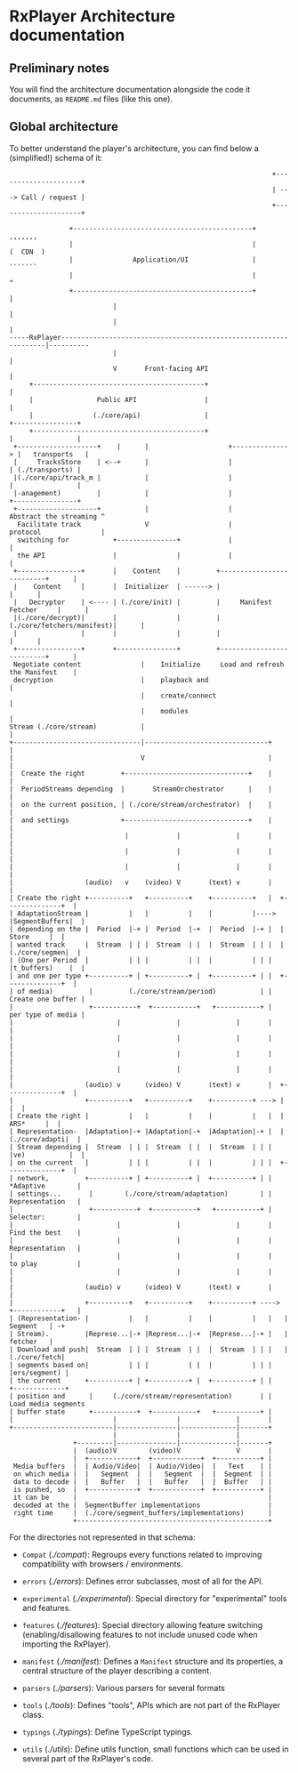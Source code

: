 # RxPlayer Architecture documentation ##########################################

## Preliminary notes ###########################################################

You will find the architecture documentation alongside the code it documents,
as `README.md` files (like this one).


## Global architecture #########################################################

To better understand the player's architecture, you can find below a
(simplified!) schema of it:

```
                                                                  +---------------------+
                                                                  | ---> Call / request |
                                                                  +---------------------+

               +---------------------------------------------+              ,,,,,,,
               |                                             |             (  CDN  )
               |               Application/UI                |              ```````
               |                                             |                 ^
               +---------------------------------------------+                 |
                          |                                                    |
                          |                                                    |
-----RxPlayer------------------------------------------------------------------|----------
                          |                                                    |
                          V       Front-facing API                             |
     +-------------------------------------------+                             |
     |                Public API                 |                             |
     |               (./core/api)                |                      +----------------+
     +-------------------------------------------+                      |                |
 +--------------------+    |      |                    +--------------> |   transports   |
 |     TracksStore    | <--+      |                    |                | (./transports) |
 |(./core/api/track_m |           |                    |                |                |
 |-anagement)         |           |                    |                +----------------+
 +--------------------+           |                    |       Abstract the streaming ^
  Facilitate track                V                    |       protocol               |
  switching for           +---------------+            |                              |
  the API                 |               |            |                              |
 +----------------+       |    Content    |         +--------------------------+      |
 |    Content     |       |  Initializer  | ------> |                          |      |
 |   Decryptor    | <---- | (./core/init) |         |     Manifest Fetcher     |      |
 |(./core/decrypt)|       |               |         |(./core/fetchers/manifest)|      |
 |                |       |               |         |                          |      |
 +----------------+       +---------------+         +--------------------------+      |
 Negotiate content               |    Initialize     Load and refresh the Manifest    |
 decryption                      |    playback and                                    |
                                 |    create/connect                                  |
                                 |    modules                                         |
Stream (./core/stream)           |                                                    |
+--------------------------------|-------------------------------+                    |
|                                V                               |                    |
|  Create the right         +-------------------------------+    |                    |
|  PeriodStreams depending  |       StreamOrchestrator      |    |                    |
|  on the current position, | (./core/stream/orchestrator)  |    |                    |
|  and settings             +-------------------------------+    |                    |
|                            |            |              |       |                    |
|                            |            |              |       |                    |
|                            |            |              |       |                    |
|                  (audio)   v    (video) V       (text) v       |                    |
| Create the right +----------+   +----------+    +----------+   |  +--------------+  |
| AdaptationStream |          |   |          |    |          |----> |SegmentBuffers|  |
| depending on the |  Period  |-+ |  Period  |-+  |  Period  |-+ |  |    Store     |  |
| wanted track     |  Stream  | | |  Stream  | |  |  Stream  | | |  |(./core/segmen|  |
| (One per Period  |          | | |          | |  |          | | |  |t_buffers)    |  |
| and one per type +----------+ | +----------+ |  +----------+ | |  +--------------+  |
| of media)         |         (./core/stream/period)           | |  Create one buffer |
|                   +-----------+  +-----------+   +-----------+ |  per type of media |
|                          |              |              |       |                    |
|                          |              |              |       |                    |
|                          |              |              |       |                    |
|                          |              |              |       |                    |
|                  (audio) v      (video) V       (text) v       |  +--------------+  |
|                  +----------+   +----------+    +----------+ ---> |              |  |
| Create the right |          |   |          |    |          |   |  |     ARS*     |  |
| Representation-  |Adaptation|-+ |Adaptation|-+  |Adaptation|-+ |  |(./core/adapti|  |
| Stream depending |  Stream  | | |  Stream  | |  |  Stream  | | |  |ve)           |  |
| on the current   |          | | |          | |  |          | | |  +--------------+  |
| network,         +----------+ | +----------+ |  +----------+ | |   *Adaptive        |
| settings...       |        (./core/stream/adaptation)        | |   Representation   |
|                   +-----------+  +-----------+   +-----------+ |   Selector:        |
|                          |              |              |       |   Find the best    |
|                          |              |              |       |   Representation   |
|                          |              |              |       |   to play          |
|                          |              |              |       |                    |
|                  (audio) v      (video) V       (text) v       |                    |
|                  +----------+   +----------+    +----------+ ----> +------------+   |
| (Representation- |          |   |          |    |          |   |   |   Segment   | -+
| Stream).         |Represe...|-+ |Represe...|-+  |Represe...|-+ |   |   fetcher   |
| Download and push|  Stream  | | |  Stream  | |  |  Stream  | | |   |(./core/fetch|
| segments based on|          | | |          | |  |          | | |   |ers/segment) |
| the current      +----------+ | +----------+ |  +----------+ | |   +-------------+
| position and      |     (./core/stream/representation)       | |   Load media segments
| buffer state      +-----------+  +-----------+   +-----------+ |
|                         |               |              |       |
+-------------------------|---------------|--------------|-------+
                          |               |              |
                +---------|---------------|--------------|-------+
                |  (audio)V        (video)V              V       |
                |  +------------+  +------------+  +-----------+ |
 Media buffers  |  | Audio/Video|  | Audio/Video|  |   Text    | |
 on which media |  |   Segment  |  |   Segment  |  |  Segment  | |
 data to decode |  |   Buffer   |  |   Buffer   |  |  Buffer   | |
 is pushed, so  |  +------------+  +------------+  +-----------+ |
 it can be      |                                                |
 decoded at the |  SegmentBuffer implementations                 |
 right time     |  (./core/segment_buffers/implementations)      |
                +------------------------------------------------+
```

For the directories not represented in that schema:

  - `Compat` (_./compat_): Regroups every functions related to improving
    compatibility with browsers / environments.

  - `errors` (_./errors_): Defines error subclasses, most of all for the API.

  - `experimental` (_./experimental_): Special directory for "experimental" tools
     and features.

  - `features` (_./features_): Special directory allowing feature switching
    (enabling/disallowing features to not include unused code when importing the
    RxPlayer).

  - `manifest` (_./manifest_): Defines a `Manifest` structure and its
    properties, a central structure of the player describing a content.

  - `parsers` (_./parsers_): Various parsers for several formats

  - `tools` (_./tools_): Defines "tools", APIs which are not part of the
    RxPlayer class.

  - `typings` (_./typings_): Define TypeScript typings.

  - `utils` (_./utils_): Define utils function, small functions which can be
    used in several part of the RxPlayer's code.
